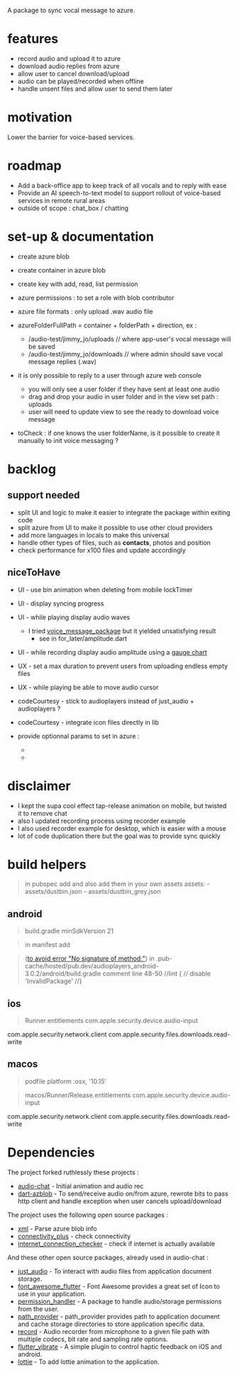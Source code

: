 A package to sync vocal message to azure.

# features
- record audio and upload it to azure
- download audio replies from azure 
- allow user to cancel download/upload
- audio can be played/recorded when offline
- handle unsent files and allow user to send them later

# motivation
Lower the barrier for voice-based services.

# roadmap
- Add a back-office app to keep track of all vocals and to reply with ease
- Provide an AI speech-to-text model to support rollout of voice-based services in remote rural areas
- outside of scope : chat_box / chatting

# set-up & documentation 
- create azure blob
- create container in azure blob
- create key with add, read, list permission
- azure permissions : to set a role with blob contributor
- azure file formats : only upload .wav audio file
- azureFolderFullPath = container + folderPath + direction, ex : 
	- /audio-test/jimmy_jo/uploads // where app-user's vocal message will be saved
	- /audio-test/jimmy_jo/downloads // where admin should save vocal message replies (.wav)

- it is only possible to reply to a user through azure web console 
  - you will only see a user folder if they have sent at least one audio
  - drag and drop your audio in user folder and in the view set path : uploads
  - user will need to update view to see the ready to download voice message

- toCheck : if one knows the user folderName, is it possible to create it manually to init voice messaging ?

# backlog
## support needed
- split UI and logic to make it easier to integrate the package within exiting code
- split azure from UI to make it possible to use other cloud providers
- add more languages in locals to make this universal
- handle other types of files, such as __contacts__, photos and position
- check performance for x100 files and update accordingly

## niceToHave 
- UI - use bin animation when deleting from mobile lockTimer
- UI - display syncing progress
- UI - while playing display audio waves 
  - I tried [voice_message_package](https://pub.dev/packages/voice_message_package) but it yielded unsatisfying result
    - see in for_later/amplitude.dart
- UI - while recording display audio amplitude using a [gauge chart](https://github.com/GeekyAnts/GaugesFlutter)
- UX - set a max duration to prevent users from uploading endless empty files
- UX - while playing be able to move audio cursor
- codeCourtesy - stick to audioplayers instead of just_audio + audioplayers ?
- codeCourtesy - integrate icon files directly in lib

- provide optionnal params to set in azure :
	- <Content-Encoding />
	- <Content-Language />

# disclaimer
- I kept the supa cool effect tap-release animation on mobile, but twisted it to remove chat
- also I updated recording process using recorder example
- I also used recorder example for desktop, which is easier with a mouse
- lot of code duplication there but the goal was to provide sync quickly

# build helpers
> in pubspec add and also add them in your own assets
assets:
    - assets/dustbin.json
    - assets/dustbin_grey.json
## android 
> build.gradle
minSdkVersion 21
 
> in manifest add
<uses-permission android:name="android.permission.INTERNET"/>
<uses-permission android:name="android.permission.ACCESS_NETWORK_STATE" />
<uses-permission android:name="android.permission.RECORD_AUDIO" />
<uses-permission android:name="android.permission.VIBRATE" />

> ([to avoid error "No signature of method:"](https://stackoverflow.com/questions/76067863/no-signature-of-method-in-flutter-project))
> in .pub-cache/hosted/pub.dev/audioplayers_android-3.0.2/android/build.gradle
> comment line 48-50 
    //lint {
    //    disable 'InvalidPackage'
    //}
## ios
> Runner.entitlements
<key>com.apple.security.device.audio-input</key>
<true/>
<key>com.apple.security.network.client</key>
<true/>
<key>com.apple.security.files.downloads.read-write</key>

## macos 
> podfile
platform :osx, '10.15'

> macos/Runner/Release.entitlements
<key>com.apple.security.device.audio-input</key>
<true/>
<key>com.apple.security.network.client</key>
<true/>
<key>com.apple.security.files.downloads.read-write</key>
<true/>

# Dependencies
The project forked ruthlessly these projects : 

- [audio-chat](https://github.com/thecodepapaya/audio-chat) - Initial animation and audio rec
- [dart-azblob](https://github.com/kkazuo/dart-azblob) - To send/receive audio on/from azure, rewrote bits to pass http client and handle exception when user cancels upload/download

The project uses the following open source packages :

- [xml](https://pub.dev/packages/xml) - Parse azure blob info
- [connectivity_plus](https://pub.dev/packages/connectivity_plus) - check connectivity
- [internet_connection_checker](https://pub.dev/packages/internet_connection_checker) - check if internet is actually available

And these other open source packages, already used in audio-chat :

- [just_audio](https://pub.dev/packages/just_audio) - To interact with audio files from application document storage.
- [font_awesome_flutter](https://pub.dev/packages/font_awesome_flutter) - Font Awesome provides a great set of Icon to use in your application.
- [permission_handler](https://pub.dev/packages/permission_handler) - A package to handle audio/storage permissions from the user.
- [path_provider](https://pub.dev/packages/path_provider) - path_provider provides path to application document and cache storage directories to store application specific data.
- [record](https://pub.dev/packages/record) - Audio recorder from microphone to a given file path with multiple codecs, bit rate and sampling rate options.
- [flutter_vibrate](https://pub.dev/packages/flutter_vibrate) - A simple plugin to control haptic feedback on iOS and android.
- [lottie](https://pub.dev/packages/lottie) - To add lottie animation to the application.
